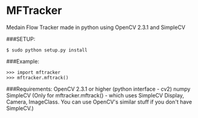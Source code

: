 MFTracker
=========

Medain Flow Tracker made in python using OpenCV 2.3.1 and SimpleCV

###SETUP:

    $ sudo python setup.py install

###Example:
    
    >>> import mftracker
    >>> mftracker.mftrack()
    
###Requirements:
    OpenCV 2.3.1 or higher (python interface - cv2)
    numpy
    SimpleCV (Only for mftracker.mftrack() - which uses SimpleCV Display, Camera, ImageClass. 
              You can use OpenCV's similar stuff if you don't have SimpleCV.)
